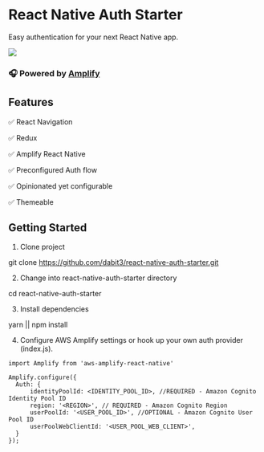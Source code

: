 # React Native Auth Starter

Easy authentication for your next React Native app.

![](https://i.imgur.com/4PMkScx.jpg)

### 🎧 Powered by [Amplify](https://github.com/aws/aws-amplify)

## Features   

✅ React Navigation   

✅ Redux   

✅ Amplify React Native   

✅ Preconfigured Auth flow    

✅ Opinionated yet configurable   

✅ Themeable   


## Getting Started   

1. Clone project   

git clone https://github.com/dabit3/react-native-auth-starter.git

2. Change into react-native-auth-starter directory   

cd react-native-auth-starter

3. Install dependencies   

yarn || npm install

4. Configure AWS Amplify settings or hook up your own auth provider (index.js).   

```
import Amplify from 'aws-amplify-react-native'

Amplify.configure({
  Auth: {
      identityPoolId: <IDENTITY_POOL_ID>, //REQUIRED - Amazon Cognito Identity Pool ID
      region: '<REGION>', // REQUIRED - Amazon Cognito Region
      userPoolId: '<USER_POOL_ID>', //OPTIONAL - Amazon Cognito User Pool ID
      userPoolWebClientId: '<USER_POOL_WEB_CLIENT>',
  }
});
```

